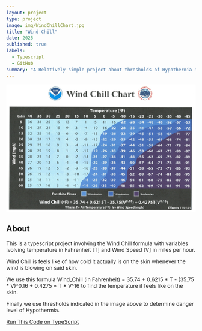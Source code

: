 ```yaml
---
layout: project
type: project
image: img/WindChillChart.jpg
title: "Wind Chill"
date: 2025
published: true
labels:
  - Typescript
  - GitHub
summary: "A Relatively simple project about thresholds of Hypothermia made during ICS 314 quiz."
---
```


![Wind Chill Chart](/img/WindChillChart.jpg)

## About

This is a typescript project involving the Wind Chill formula with variables ivolving temperature in Fahrenheit [T] and Wind Speed [V] in miles per hour.

Wind Chill is feels like of how cold it actually is on the skin whenever the wind is blowing on said skin.

We use this formula Wind_Chill (in Fahrenheit) = 35.74 + 0.6215 * T - (35.75 * V)^0.16 + 0.4275 * T * V^16 to find the temperature it feels like on the skin.

Finally we use thresholds indicated in the image above to determine danger level of Hypothermia.

[Run This Code on TypeScript](https://tinyurl.com/3cxr7z9)
